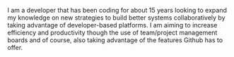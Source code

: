 I am a developer that has been coding for about 15 years looking to expand my knowledge on new strategies to build better systems collaboratively by taking advantage of developer-based platforms. I am aiming to increase efficiency and productivity though the use of team/project management boards and of course, also taking advantage of the features Github has to offer.
